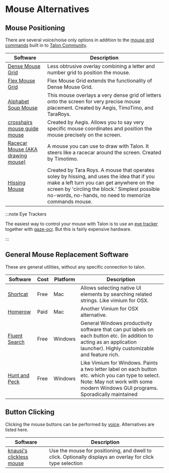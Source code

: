 # Mouse Alternatives

## Mouse Positioning

There are several voice/noise only options in addition to the [mouse grid commands](/docs/Basic%20Usage/Command%20Mode/pc-control.md#mouse-grid) built in to [Talon Community](/docs/Resource%20Hub/terminology.md#talon-community-user-file-set).

| Software                                                                                                  | Description                                                                                                                                                                                                                                        |
| --------------------------------------------------------------------------------------------------------- | -------------------------------------------------------------------------------------------------------------------------------------------------------------------------------------------------------------------------------------------------- |
| [Dense Mouse Grid](https://github.com/tararoys/dense-mouse-grid/tree/dense_mouse_grid_2/dense_mouse_grid) | Less obtrusive overlay combining a letter and number grid to position the mouse.                                                                                                                                                                   |
| [Flex Mouse Grid](https://github.com/brollin/flex-mouse-grid)                                             | Flex Mouse Grid extends the functionality of Dense Mouse Grid.                                                                                                                                                                                     |
| [Alphabet Soup Mouse](https://github.com/tararoys/modified_full_mouse_grid)                               | This mouse overlays a very dense grid of letters onto the screen for very precise mouse placement. Created by Aegis, TimoTimo, and TaraRoys.                                                                                                       |
| [crosshairs mouse guide mouse](https://github.com/tararoys/mouse_guide)                                   | Created by Aegis. Allows you to say very specific mouse coordinates and position the mouse precisely on the screen.                                                                                                                                |
| [Racecar Mouse (AKA drawing mouse)](https://gist.github.com/timo/d3a8c871aca93aee4cd8b4fc57b15187)        | A mouse you can use to draw with Talon. It steers like a racecar around the screen. Created by Timotimo.                                                                                                                                           |
| [Hissing Mouse](https://gist.github.com/tararoys/cdabc3bab686abd8d9b585afd7c481da)                        | Created by Tara Roys. A mouse that operates soley by hissing, and uses the idea that if you make a left turn you can get anywhere on the screen by 'circling the block.' Simplest possible no-words, no-hands, no need to memorize commands mouse. |

:::note Eye Trackers

The easiest way to control your mouse with Talon is to use an [eye tracker](/docs/Resource%20Hub/Hardware/Eye%20Trackers/eye-trackers.md) together with [gaze-ocr](https://github.com/wolfmanstout/talon-gaze-ocr). But this is fairly expensive hardware.

:::

## General Mouse Replacement Software

These are general utilities, without any specific connection to talon.

| Software                                                | Cost | Platform | Description                                                                                                                                                                            |
| ------------------------------------------------------- | ---- | -------- | -------------------------------------------------------------------------------------------------------------------------------------------------------------------------------------- |
| [Shortcat](https://shortcatapp.com/)                    | Free | Mac      | Allows selecting native UI elements by searching related strings. Like vimium for OSX.                                                                                                 |
| [Homerow](https://www.homerow.app)                      | Paid | Mac      | Another Vimium for OSX alternative.                                                                                                                                                    |
| [Fluent Search](https://fluentsearch.net/)              | Free | Windows  | General Windows productivity software that can put labels on each button etc. (in addition to acting as an application launcher). Highly customizable and feature rich.                |
| [Hunt and Peck](https://github.com/zsims/hunt-and-peck) | Free | Windows  | Like Vimium for Windows. Paints a two letter label on each button etc. which you can type to select. Note: May not work with some modern Windows GUI programs. Sporadically maintained |

## Button Clicking

Clicking the mouse buttons can be performed by [voice](/docs/Basic%20Usage/Command%20Mode/pc-control.md#mouse-commands). Alternatives are listed here.

| Software                                                                | Description                                                                                                |
| ----------------------------------------------------------------------- | ---------------------------------------------------------------------------------------------------------- |
| [knausj's clickless mouse](https://github.com/knausj85/clickless_mouse) | Use the mouse for positioning, and dwell to click. Optionally displays an overlay for click type selection |
